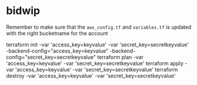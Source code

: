# bidwip


Remember to make sure that the `aws_config.tf` and `variables.tf` is updated with the right bucketname for the account

terraform init  -var 'access_key=keyvalue' -var 'secret_key=secretkeyvalue' -backend-config="access_key=keyvalue" -backend-config="secret_key=secretkeyvalue"
terraform plan  -var 'access_key=keyvalue' -var 'secret_key=secretkeyvalue' 
terraform apply  -var 'access_key=keyvalue' -var 'secret_key=secretkeyvalue' 
terraform destroy -var 'access_key=keyvalue' -var 'secret_key=secretkeyvalue'